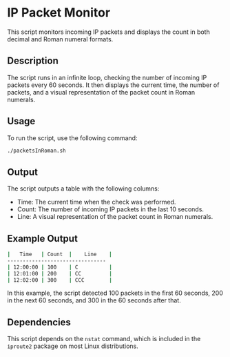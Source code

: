 # IP Packet Monitor

This script monitors incoming IP packets and displays the count in both decimal and Roman numeral formats.

## Description

The script runs in an infinite loop, checking the number of incoming IP packets every 60 seconds. It then displays the current time, the number of packets, and a visual representation of the packet count in Roman numerals.

## Usage

To run the script, use the following command:

```bash
./packetsInRoman.sh
```

## Output

The script outputs a table with the following columns:

- Time: The current time when the check was performed.
- Count: The number of incoming IP packets in the last 10 seconds.
- Line: A visual representation of the packet count in Roman numerals.

## Example Output

```bash
|   Time   | Count  |    Line    |
--------------------------------
| 12:00:00 | 100    | C          |
| 12:01:00 | 200    | CC         |
| 12:02:00 | 300    | CCC        |
```

In this example, the script detected 100 packets in the first 60 seconds, 200 in the next 60 seconds, and 300 in the 60 seconds after that.

## Dependencies

This script depends on the `nstat` command, which is included in the `iproute2` package on most Linux distributions.
